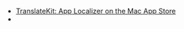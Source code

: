 - [‎TranslateKit: App Localizer on the Mac App Store](https://apps.apple.com/app/apple-store/id6476773066?pt=549314&ct=iosdev.space&mt=8) 
- 